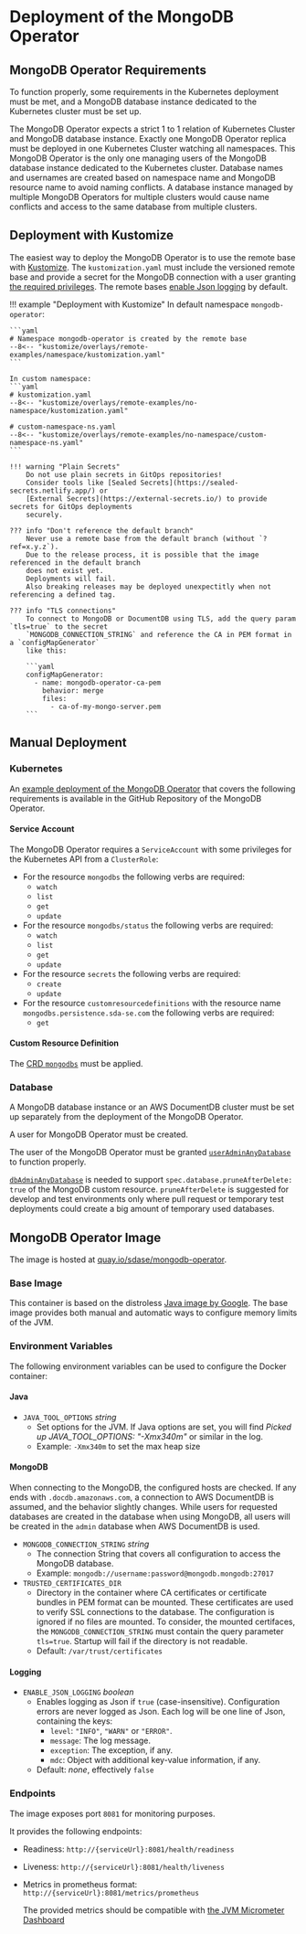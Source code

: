 # Deployment of the MongoDB Operator

## MongoDB Operator Requirements

To function properly, some requirements in the Kubernetes deployment must be met, and a MongoDB
database instance dedicated to the Kubernetes cluster must be set up.

The MongoDB Operator expects a strict 1 to 1 relation of Kubernetes Cluster and MongoDB database
instance.
Exactly one MongoDB Operator replica must be deployed in one Kubernetes Cluster watching all
namespaces.
This MongoDB Operator is the only one managing users of the MongoDB database instance dedicated to
the Kubernetes cluster.
Database names and usernames are created based on namespace name and MongoDB resource name to avoid
naming conflicts.
A database instance managed by multiple MongoDB Operators for multiple clusters would cause name
conflicts and access to the same database from multiple clusters.

## Deployment with Kustomize

The easiest way to deploy the MongoDB Operator is to use the remote base with [Kustomize](https://kustomize.io/).
The `kustomization.yaml` must include the versioned remote base and provide a secret for the MongoDB
connection with a user granting [the required privileges](#database).
The remote bases [enable Json logging](#logging) by default.

!!! example "Deployment with Kustomize"
    In default namespace `mongodb-operator`:

    ```yaml
    # Namespace mongodb-operator is created by the remote base
    --8<-- "kustomize/overlays/remote-examples/namespace/kustomization.yaml"
    ```

    In custom namespace:
    ```yaml
    # kustomization.yaml
    --8<-- "kustomize/overlays/remote-examples/no-namespace/kustomization.yaml"
    
    # custom-namespace-ns.yaml
    --8<-- "kustomize/overlays/remote-examples/no-namespace/custom-namespace-ns.yaml"
    ```

    !!! warning "Plain Secrets"
        Do not use plain secrets in GitOps repositories!
        Consider tools like [Sealed Secrets](https://sealed-secrets.netlify.app/) or
        [External Secrets](https://external-secrets.io/) to provide secrets for GitOps deployments
        securely.
    
    ??? info "Don't reference the default branch"
        Never use a remote base from the default branch (without `?ref=x.y.z`).
        Due to the release process, it is possible that the image referenced in the default branch
        does not exist yet.
        Deployments will fail.
        Also breaking releases may be deployed unexpectitly when not referencing a defined tag.
    
    ??? info "TLS connections"
        To connect to MongoDB or DocumentDB using TLS, add the query param `tls=true` to the secret
        `MONGODB_CONNECTION_STRING` and reference the CA in PEM format in a `configMapGenerator`
        like this:
        
        ```yaml
        configMapGenerator:
          - name: mongodb-operator-ca-pem
            behavior: merge
            files:
              - ca-of-my-mongo-server.pem
        ```

## Manual Deployment

### Kubernetes

An [example deployment of the MongoDB Operator](https://github.com/SDA-SE/mongodb-operator/tree/master/kustomize/bases/operator)
that covers the following requirements is available in the GitHub Repository of the MongoDB
Operator.


#### Service Account

The MongoDB Operator requires a `ServiceAccount` with some privileges for the Kubernetes API from a
`ClusterRole`:

* For the resource `mongodbs` the following verbs are required:
  * `watch`
  * `list`
  * `get`
  * `update`
* For the resource `mongodbs/status` the following verbs are required:
  * `watch`
  * `list`
  * `get`
  * `update`
* For the resource `secrets` the following verbs are required:
  * `create`
  * `update`
* For the resource `customresourcedefinitions` with the resource name
  `mongodbs.persistence.sda-se.com` the following verbs are required:
  * `get`


#### Custom Resource Definition

The [CRD `mongodbs`](https://github.com/SDA-SE/mongodb-operator/tree/master/kustomize/bases/operator/mongodbs-crd.yaml)
must be applied.


### Database    

A MongoDB database instance or an AWS DocumentDB cluster must be set up separately from the
deployment of the MongoDB Operator.

A user for MongoDB Operator must be created.

The user of the MongoDB Operator must be granted
[`userAdminAnyDatabase`](https://docs.mongodb.com/v4.4/reference/built-in-roles/#mongodb-authrole-userAdminAnyDatabase)
to function properly.

[`dbAdminAnyDatabase`](https://docs.mongodb.com/v4.4/reference/built-in-roles/#mongodb-authrole-dbAdminAnyDatabase)
is needed to support `spec.database.pruneAfterDelete: true` of the MongoDB custom resource.
`pruneAfterDelete` is suggested for develop and test environments only where pull request or
temporary test deployments could create a big amount of temporary used databases.


## MongoDB Operator Image

The image is hosted at [quay.io/sdase/mongodb-operator](https://quay.io/repository/sdase/mongodb-operator).

### Base Image

This container is based on the distroless [Java image by Google](https://console.cloud.google.com/gcr/images/distroless/GLOBAL/java17-debian11:nonroot/details).
The base image provides both manual and automatic ways to configure memory limits of the JVM.

### Environment Variables

The following environment variables can be used to configure the Docker container:

#### Java

* `JAVA_TOOL_OPTIONS` _string_
  * Set options for the JVM.
    If Java options are set, you will find _Picked up JAVA_TOOL_OPTIONS: "-Xmx340m"_ or similar in
    the log.
  * Example: `-Xmx340m` to set the max heap size

#### MongoDB

When connecting to the MongoDB, the configured hosts are checked.
If any ends with `.docdb.amazonaws.com`, a connection to AWS DocumentDB is assumed, and the behavior
slightly changes.
While users for requested databases are created in the database when using MongoDB, all users will
be created in the `admin` database when AWS DocumentDB is used.

* `MONGODB_CONNECTION_STRING` _string_
  * The connection String that covers all configuration to access the MongoDB database.
  * Example: `mongodb://username:password@mongodb.mongodb:27017`
* `TRUSTED_CERTIFICATES_DIR`
  * Directory in the container where CA certificates or certificate bundles in PEM format can be
    mounted. These certificates are used to verify SSL connections to the database.
    The configuration is ignored if no files are mounted.
    To consider, the mounted certifaces, the `MONGODB_CONNECTION_STRING` must contain the query
    parameter `tls=true`.
    Startup will fail if the directory is not readable.
  * Default: `/var/trust/certificates`

#### Logging

* `ENABLE_JSON_LOGGING` _boolean_
  * Enables logging as Json if `true` (case-insensitive).
    Configuration errors are never logged as Json.
    Each log will be one line of Json, containing the keys:
    * `level`: `"INFO"`, `"WARN"` or `"ERROR"`.
    * `message`: The log message.
    * `exception`: The exception, if any.
    * `mdc`: Object with additional key-value information, if any.
  * Default: _none_, effectively `false`

### Endpoints

The image exposes port `8081` for monitoring purposes.

It provides the following endpoints:

* Readiness: `http://{serviceUrl}:8081/health/readiness`
* Liveness: `http://{serviceUrl}:8081/health/liveness`
* Metrics in prometheus format: `http://{serviceUrl}:8081/metrics/prometheus`
  
  The provided metrics should be compatible with [the JVM Micrometer Dashboard](https://grafana.com/grafana/dashboards/4701-jvm-micrometer/)

